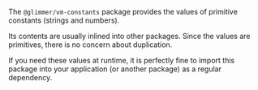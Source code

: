 The `@glimmer/vm-constants` package provides the values of primitive constants (strings and numbers).

Its contents are usually inlined into other packages. Since the values are primitives, there is no concern about duplication.

If you need these values at runtime, it is perfectly fine to import this package into your application (or another package) as a regular dependency.
